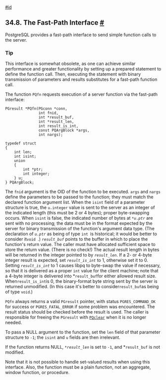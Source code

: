 [#id](#LIBPQ-FASTPATH)

## 34.8. The Fast-Path Interface [#](#LIBPQ-FASTPATH)

PostgreSQL provides a fast-path interface to send simple function calls to the server.

### Tip

This interface is somewhat obsolete, as one can achieve similar performance and greater functionality by setting up a prepared statement to define the function call. Then, executing the statement with binary transmission of parameters and results substitutes for a fast-path function call.

The function `PQfn` requests execution of a server function via the fast-path interface:

```
PGresult *PQfn(PGconn *conn,
               int fnid,
               int *result_buf,
               int *result_len,
               int result_is_int,
               const PQArgBlock *args,
               int nargs);

typedef struct
{
    int len;
    int isint;
    union
    {
        int *ptr;
        int integer;
    } u;
} PQArgBlock;
```

The `fnid` argument is the OID of the function to be executed. `args` and `nargs` define the parameters to be passed to the function; they must match the declared function argument list. When the `isint` field of a parameter structure is true, the `u.integer` value is sent to the server as an integer of the indicated length (this must be 2 or 4 bytes); proper byte-swapping occurs. When `isint` is false, the indicated number of bytes at *`*u.ptr`* are sent with no processing; the data must be in the format expected by the server for binary transmission of the function's argument data type. (The declaration of *`u.ptr`* as being of type `int `is historical; it would be better to consider it`void `.) *`result_buf`* points to the buffer in which to place the function's return value. The caller must have allocated sufficient space to store the return value. (There is no check!) The actual result length in bytes will be returned in the integer pointed to by *`result_len`*. If a 2- or 4-byte integer result is expected, set *`result_is_int`* to 1, otherwise set it to 0. Setting *`result_is_int`* to 1 causes libpq to byte-swap the value if necessary, so that it is delivered as a proper `int` value for the client machine; note that a 4-byte integer is delivered into *`result_buf`for either allowed result size. When`result_is_int`is 0, the binary-format byte string sent by the server is returned unmodified. (In this case it's better to consider`result_buf`as being of type `void`.)

`PQfn` always returns a valid `PGresult` pointer, with status `PGRES_COMMAND_OK` for success or `PGRES_FATAL_ERROR` if some problem was encountered. The result status should be checked before the result is used. The caller is responsible for freeing the `PGresult` with [`PQclear`](libpq-exec#LIBPQ-PQCLEAR) when it is no longer needed.

To pass a NULL argument to the function, set the `len` field of that parameter structure to `-1`; the `isint` and `u` fields are then irrelevant.

If the function returns NULL, *`*result_len`* is set to `-1`, and *`result_buf` is not modified.

Note that it is not possible to handle set-valued results when using this interface. Also, the function must be a plain function, not an aggregate, window function, or procedure.
